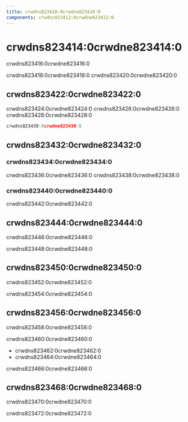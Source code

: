 ```yaml
---
title: crwdns823410:0crwdne823410:0
components: crwdns823412:0crwdne823412:0
---
```

# crwdns823414:0crwdne823414:0

<p class="description">crwdns823416:0crwdne823416:0</p>

crwdns823418:0crwdne823418:0 crwdns823420:0crwdne823420:0

## crwdns823422:0crwdne823422:0

crwdns823424:0crwdne823424:0 crwdns823426:0crwdne823426:0 crwdns823428:0crwdne823428:0

```js
crwdns823430:0crwdne823430:0

```

## crwdns823432:0crwdne823432:0

### crwdns823434:0crwdne823434:0

crwdns823436:0crwdne823436:0 crwdns823438:0crwdne823438:0

### crwdns823440:0crwdne823440:0

crwdns823442:0crwdne823442:0

## crwdns823444:0crwdne823444:0

crwdns823446:0crwdne823446:0

crwdns823448:0crwdne823448:0

## crwdns823450:0crwdne823450:0

crwdns823452:0crwdne823452:0

crwdns823454:0crwdne823454:0

## crwdns823456:0crwdne823456:0

crwdns823458:0crwdne823458:0

crwdns823460:0crwdne823460:0

- crwdns823462:0crwdne823462:0
- crwdns823464:0crwdne823464:0

crwdns823466:0crwdne823466:0

## crwdns823468:0crwdne823468:0

crwdns823470:0crwdne823470:0

crwdns823472:0crwdne823472:0